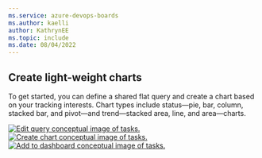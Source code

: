 ```yaml
---
ms.service: azure-devops-boards
ms.author: kaelli
author: KathrynEE
ms.topic: include
ms.date: 08/04/2022
---
```



## Create light-weight charts  

To get started, you can define a shared flat query and create a chart based on your tracking interests. Chart types include status&mdash;pie, bar, column, stacked bar, and pivot&mdash;and trend&mdash;stacked area, line, and area&mdash;charts.   

[![Edit query conceptual image of tasks.](../../report/dashboards/media/gs-chart-query.png)](../queries/using-queries.md)[![Create chart conceptual image of tasks.](../../report/dashboards/media/gs-chart-create.png)](../../report/dashboards/charts.md)[![Add to dashboard conceptual image of tasks.](../../report/dashboards/media/gs-chart-add-dashboard.png)](../../report/dashboards/add-charts-to-dashboard.md)  